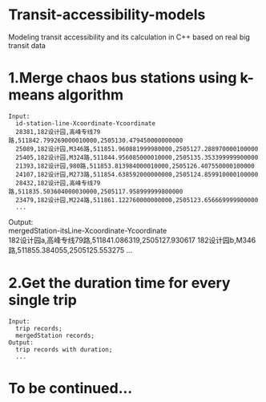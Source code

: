 # Transit-accessibility-models
Modeling transit accessibility and its calculation in C++ based on real big transit data

# 1.Merge chaos bus stations using k-means algorithm
	Input:  
      id-station-line-Xcoordinate-Ycoordinate  
      28381,182设计园,高峰专线79路,511842.799269000010000,2505130.479450000000000
      25089,182设计园,M346路,511851.960881999980000,2505127.288970000100000  
      25405,182设计园,M324路,511844.956085000010000,2505135.353399999900000
      21393,182设计园,980路,511853.813984000010000,2505126.407550000100000
      24107,182设计园,M273路,511854.638592000000000,2505124.859910000100000
      28432,182设计园,高峰专线79路,511835.503604000030000,2505117.958999999800000
      23479,182设计园,M224路,511861.122760000000000,2505123.656669999900000
      ...  
  Output:  
      mergedStation-itsLine-Xcoordinate-Ycoordinate  
      182设计园a,高峰专线79路,511841.086319,2505127.930617
      182设计园b,M346路,511855.384055,2505125.553275
      ...


# 2.Get the duration time for every single trip
    Input:  
      trip records;  
      mergedStation records;
    Output:  
      trip records with duration;
      ...


# To be continued...  





